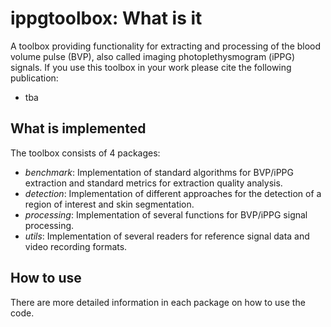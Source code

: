 # ippgtoolbox: What is it

A toolbox providing functionality for extracting and processing of the blood volume pulse (BVP), also called imaging photoplethysmogram (iPPG) signals. If you use this toolbox in your work please cite the following publication:

- tba

## What is implemented

The toolbox consists of 4 packages:

- _benchmark_: Implementation of standard algorithms for BVP/iPPG extraction and standard metrics for extraction quality analysis.
- _detection_: Implementation of different approaches for the detection of a region of interest and skin segmentation.
- _processing_: Implementation of several functions for BVP/iPPG signal processing.
- _utils_: Implementation of several readers for reference signal data and video recording formats.

## How to use

There are more detailed information in each package on how to use the code.
